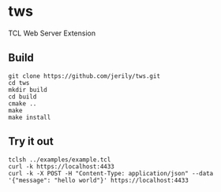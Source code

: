 # tws

TCL Web Server Extension

## Build
```
git clone https://github.com/jerily/tws.git
cd tws
mkdir build
cd build
cmake ..
make
make install
```

## Try it out
```
tclsh ../examples/example.tcl
curl -k https://localhost:4433
curl -k -X POST -H "Content-Type: application/json" --data '{"message": "hello world"}' https://localhost:4433
```